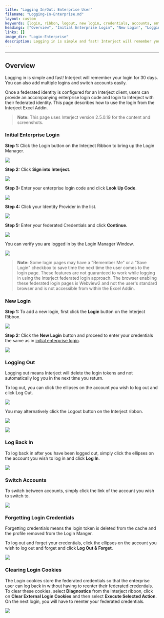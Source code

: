 ```yaml
---
title: "Logging In/Out: Enterprise User"
filename: "Logging-In-Enterprise.md"
layout: custom
keywords: [login, ribbon, logout, new login, credentials, accounts, enterprise, user]
headings: ["Overview", "Initial Enterprise Login", "New Login", "Logging Out", "Log Back In", "Switch Accounts", "Forgetting Login Credentials", "Clearing Login Cookies"]
links: []
image_dir: "Login-Enterprise"
description: Logging in is simple and fast! Interject will remember your login and sign you in automatically subsequent visits.You can also add multiple logins and switch accounts easily.
---
```

* * *

## Overview

Logging in is simple and fast! Interject will remember your login for 30 days. You can also add multiple logins and switch accounts easily.

Once a federated identity is configured for an Interject client, users can provide an accompanying enterprise login code and login to Interject with their federated identity. This page describes how to use the login from the Interject Excel Addin.

<blockquote class=highlight_note>
<b>Note:</b> This page uses Interject version 2.5.0.19 for the content and screenshots.
</blockquote>

### Initial Enterprise Login

**Step 1:** Click the Login button on the Interject Ribbon to bring up the Login Manager.

![](/images/Login-Enterprise/interject-ribbon-advanced-menu-login-revised.png)
<br>

**Step 2:** Click **Sign into Interject**.

![](/images/Login-Enterprise/SignIntoInterjectClick.png)
<br>

**Step 3:** Enter your enterprise login code and click **Look Up Code**.

![](/images/Login-Enterprise/EnterpriseLoginCode.png)
<br>

**Step 4:** Click your Identity Provider in the list.

![](/images/Login-Enterprise/SelectProvider.png)
<br>

**Step 5:** Enter your federated Credentials and click **Continue**. 

![](/images/Login-Enterprise/FederatedLogin.png)
<br>

You can verify you are logged in by the Login Manager Window.

![](/images/Login-Enterprise/EnterpriseLoggedIn.png)
<br>

<blockquote class=highlight_note>
<b>Note:</b> Some login pages may have a "Remember Me" or a "Save Login" checkbox to save time the next time the user comes to the login page. These features are not guaranteed to work while logging in using the Interject federated login approach. The browser enabling these federated login pages is Webview2 and not the user's standard browser and is not accessible from within the Excel Addin.
</blockquote>

### New Login

**Step 1:** To add a new login, first click the **Login** button on the Interject Ribbon.

![](/images/Login-Enterprise/interject-ribbon-advanced-menu-login-revised.png)
<br>

**Step 2:** Click the **New Login** button and proceed to enter your credentials the same as in [initial enterprise login](#initial-enterprise-login).

![](/images/Login-Enterprise/NewLogin.png)
<br>

### Logging Out

Logging out means Interject will delete the login tokens and not automatically log you in the next time you return.

To log out, you can click the ellipses on the account you wish to log out and click Log Out.

![](/images/Login-Enterprise/Logout.png)
<br>

You may alternatively click the Logout button on the Interject ribbon.

![](/images/Login-Enterprise/RibbonLogout.png)
<br>

![](/images/Login-Enterprise/LogoutPrompt.png)
<br>

### Log Back In

To log back in after you have been logged out, simply click the ellipses on the account you wish to log in and click **Log In**.

![](/images/Login-Enterprise/LogBackIn.png)
<br>

### Switch Accounts

To switch between accounts, simply click the link of the account you wish to switch to.

![](/images/Login-Enterprise/SwitchAccounts.png)
<br>

### Forgetting Login Credentials

Forgetting credentials means the login token is deleted from the cache and the profile removed from the Login Manger. 

To log out and forget your credentials, click the ellipses on the account you wish to log out and forget and click **Log Out & Forget**.

![](/images/Login-Enterprise/LogoutForget.png)
<br>

### Clearing Login Cookies

The Login cookies store the federated credentials so that the enterprise user can log back in without having to reenter their federated credentials. To clear these cookies, select **Diagnostics** from the Interject ribbon, click on **Clear External Login Cookies** and then select **Execute Selected Action**. On the next login, you will have to reenter your federated credentials.

![](/images/Login-Enterprise/ClearLoginCookies.png)
<br>
